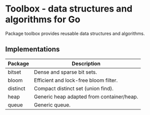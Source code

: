 # Toolbox - data structures and algorithms for Go

Package toolbox provides reusable data structures and algorithms.

## Implementations

| Package  | Description
|----------|------------
| bitset   | Dense and sparse bit sets.
| bloom    | Efficient and lock-free bloom filter.
| distinct | Compact distinct set (union find).
| heap     | Generic heap adapted from container/heap.
| queue    | Generic queue.

